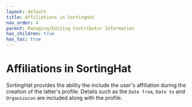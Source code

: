 ```yaml
---
layout: default
title: Affiliations in SortingHat
nav_order: 4
parent: Managing/Editing Contributor Information
has_children: true
has_toc: true
---
```


# Affiliations in SortingHat

SortingHat provides the ability the include the user's affiliation during the creation of
the latter's profile. Details such as the `Date from`, `Date to` and `Organizaion` are
included along with the profile.